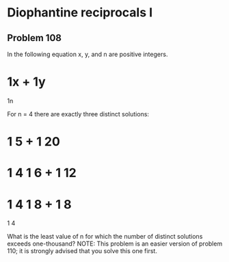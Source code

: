 #  Diophantine reciprocals I
## Problem 108


In the following equation x, y, and n are positive integers.

1x
 + 
1y
 = 
1n

For n = 4 there are exactly three distinct solutions:

1 5
 + 
1 20
 = 
1 4
1 6
 + 
1 12
 = 
1 4
1 8
 + 
1 8
 = 
1 4

What is the least value of n for which the number of distinct solutions exceeds one-thousand?
NOTE: This problem is an easier version of problem 110; it is strongly advised that you solve this one first.


